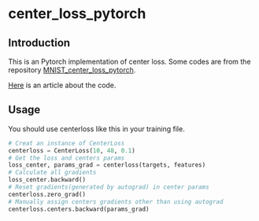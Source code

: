 # center_loss_pytorch

## Introduction

This is an Pytorch implementation of center loss. Some codes are from the repository [MNIST_center_loss_pytorch](https://github.com/jxgu1016/MNIST_center_loss_pytorch).

[Here](https://fanjingbo.com/post/center_loss_pytorch/) is an article about the code.

## Usage

You should use centerloss like this in your training file.

```python
# Creat an instance of CenterLoss
centerloss = CenterLoss(10, 48, 0.1)
# Get the loss and centers params
loss_center, params_grad = centerloss(targets, features)
# Calculate all gradients
loss_center.backward()
# Reset gradients(generated by autograd) in center params
centerloss.zero_grad()
# Manually assign centers gradients other than using autograd
centerloss.centers.backward(params_grad)
```
